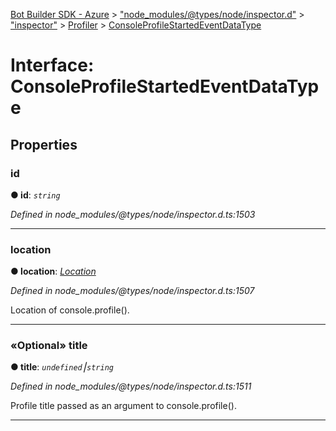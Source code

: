 [Bot Builder SDK - Azure](../README.md) > ["node_modules/@types/node/inspector.d"](../modules/_node_modules__types_node_inspector_d_.md) > ["inspector"](../modules/_node_modules__types_node_inspector_d_._inspector_.md) > [Profiler](../modules/_node_modules__types_node_inspector_d_._inspector_.profiler.md) > [ConsoleProfileStartedEventDataType](../interfaces/_node_modules__types_node_inspector_d_._inspector_.profiler.consoleprofilestartedeventdatatype.md)



# Interface: ConsoleProfileStartedEventDataType


## Properties
<a id="id"></a>

###  id

**●  id**:  *`string`* 

*Defined in node_modules/@types/node/inspector.d.ts:1503*





___

<a id="location"></a>

###  location

**●  location**:  *[Location](_node_modules__types_node_inspector_d_._inspector_.debugger.location.md)* 

*Defined in node_modules/@types/node/inspector.d.ts:1507*



Location of console.profile().




___

<a id="title"></a>

### «Optional» title

**●  title**:  *`undefined`⎮`string`* 

*Defined in node_modules/@types/node/inspector.d.ts:1511*



Profile title passed as an argument to console.profile().




___


